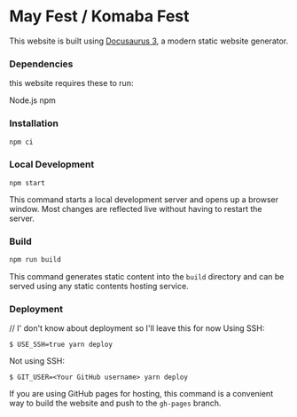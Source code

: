 # May Fest / Komaba Fest

This website is built using [Docusaurus 3](https://docusaurus.io/), a modern static website generator.

### Dependencies

this website requires these to run:

Node.js
npm

### Installation

```sh
npm ci
```

### Local Development

```
npm start
```

This command starts a local development server and opens up a browser window. Most changes are reflected live without having to restart the server.

### Build

```sh
npm run build
```

This command generates static content into the `build` directory and can be served using any static contents hosting service.

### Deployment

// I' don't know about deployment so I'll leave this for now
Using SSH:

```
$ USE_SSH=true yarn deploy
```

Not using SSH:

```
$ GIT_USER=<Your GitHub username> yarn deploy
```

If you are using GitHub pages for hosting, this command is a convenient way to build the website and push to the `gh-pages` branch.
